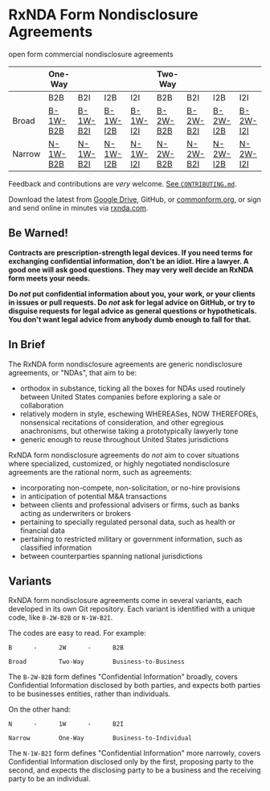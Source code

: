 # RxNDA Form Nondisclosure Agreements

open form commercial nondisclosure agreements

|        | One-Way    |            |            |            | Two-Way    |            |            |            |
|--------|------------|------------|------------|------------|------------|------------|------------|------------|
|        | B2B        | B2I        | I2B        | I2I        | B2B        | B2I        | I2B        | I2I        |
| Broad  | [B-1W-B2B] | [B-1W-B2I] | [B-1W-I2B] | [B-1W-I2I] | [B-2W-B2B] | [B-2W-B2I] | [B-2W-I2B] | [B-2W-I2I] |
| Narrow | [N-1W-B2B] | [N-1W-B2I] | [N-1W-I2B] | [N-1W-I2I] | [N-2W-B2B] | [N-2W-B2I] | [N-2W-I2B] | [N-2W-I2I] |

[B-1W-B2B]: https://github.com/rxnda/B-1W-B2B
[B-1W-B2I]: https://github.com/rxnda/B-1W-B2I
[B-1W-I2B]: https://github.com/rxnda/B-1W-I2B
[B-1W-I2I]: https://github.com/rxnda/B-1W-I2I
[B-2W-B2B]: https://github.com/rxnda/B-2W-B2B
[B-2W-B2I]: https://github.com/rxnda/B-2W-B2I
[B-2W-I2B]: https://github.com/rxnda/B-2W-I2B
[B-2W-I2I]: https://github.com/rxnda/B-2W-I2I
[N-1W-B2B]: https://github.com/rxnda/N-1W-B2B
[N-1W-B2I]: https://github.com/rxnda/N-1W-B2I
[N-1W-I2B]: https://github.com/rxnda/N-1W-I2B
[N-1W-I2I]: https://github.com/rxnda/N-1W-I2I
[N-2W-B2B]: https://github.com/rxnda/N-2W-B2B
[N-2W-B2I]: https://github.com/rxnda/N-2W-B2I
[N-2W-I2B]: https://github.com/rxnda/N-2W-I2B
[N-2W-I2I]: https://github.com/rxnda/N-2W-I2I

Feedback and contributions are _very_ welcome.  [See `CONTRIBUTING.md`](./CONTRIBUTING.md).

Download the latest from [Google Drive](https://drive.google.com/drive/folders/0B4WQgvqBs9InQkdiSWJjTnN6MEk?usp=sharing), GitHub, or [commonform.org](https://commonform.org/publications/rxnda), or sign and send online in minutes via [rxnda.com](https://rxnda.com).

## Be Warned!

**Contracts are prescription-strength legal devices.  If you need terms for exchanging confidential information, don't be an idiot.  Hire a lawyer.  A good one will ask good questions.  They may very well decide an RxNDA form meets your needs.**

**Do _not_ put confidential information about you, your work, or your clients in issues or pull requests.  Do _not_ ask for legal advice on GitHub, or try to disguise requests for legal advice as general questions or hypotheticals.  You don't want legal advice from anybody dumb enough to fall for that.**

## In Brief

The RxNDA form nondisclosure agreements are generic nondisclosure agreements, or "NDAs", that aim to be:

- orthodox in substance, ticking all the boxes for NDAs used routinely between United States companies before exploring a sale or collaboration
- relatively modern in style, eschewing WHEREASes, NOW THEREFOREs, nonsensical recitations of consideration, and other egregious anachronisms, but otherwise taking a prototypically lawyerly tone
- generic enough to reuse throughout United States jurisdictions

RxNDA form nondisclosure agreements do _not_ aim to cover situations where specialized, customized, or highly negotiated nondisclosure agreements are the rational norm, such as agreements:

- incorporating non-compete, non-solicitation, or no-hire provisions
- in anticipation of potential M&A transactions
- between clients and professional advisers or firms, such as banks acting as underwriters or brokers
- pertaining to specially regulated personal data, such as health or financial data
- pertaining to restricted military or government information, such as classified information
- between counterparties spanning national jurisdictions

## Variants

RxNDA form nondisclosure agreements come in several variants, each developed in its own Git repository.  Each variant is identified with a unique code, like `B-2W-B2B` or `N-1W-B2I`.

The codes are easy to read.  For example:

    B      -      2W      -      B2B
    
    Broad         Two-Way        Business-to-Business

The `B-2W-B2B` form defines "Confidential Information" broadly, covers Confidential Information disclosed by both parties, and expects both parties to be businesses entities, rather than individuals.

On the other hand:

    N      -      1W      -      B2I
    
    Narrow        One-Way        Business-to-Individual

The `N-1W-B2I` form defines "Confidential Information" more narrowly, covers Confidential Information disclosed only by the first, proposing party to the second, and expects the disclosing party to be a business and the receiving party to be an individual.
